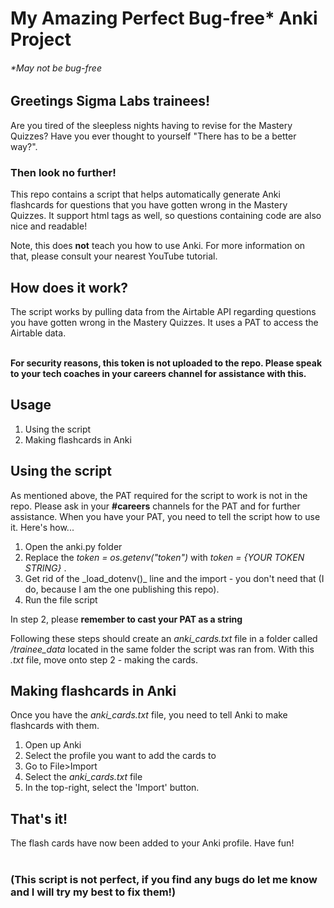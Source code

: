 <h1>My Amazing Perfect Bug-free* Anki Project</h1>
<h6>*May not be bug-free</h6>

<h2>Greetings Sigma Labs trainees!</h2>

Are you tired of the sleepless nights having to revise for the Mastery Quizzes? 
Have you ever thought to yourself "There has to be a better way?".

<h3>Then look no further!</h3>

This repo contains a script that helps automatically generate Anki flashcards for questions that you have gotten wrong in the Mastery Quizzes. It support html tags as well, so questions containing code are also nice and readable!

Note, this does **not** teach you how to use Anki. For more information on that, please consult your nearest YouTube tutorial.

<h2>How does it work?</h2>
The script works by pulling data from the Airtable API regarding questions you have gotten wrong in the Mastery Quizzes. It uses a PAT to access the Airtable data.

<br> **For security reasons, this token is not uploaded to the repo. Please speak to your tech coaches in your careers channel for assistance with this.** </br>

<h2>Usage</h2>
<ol>
  <li>Using the script</li>
  <li>Making flashcards in Anki</li>
</ol> 

<h2>Using the script</h2>

As mentioned above, the PAT required for the script to work is not in the repo. Please ask in your **#careers** channels for the PAT and for further assistance. When you have your PAT, you need to tell the script how to use it. Here's how...

<ol>
  <li>Open the anki.py folder</li>
  <li>Replace the <em>token = os.getenv("token")</em> with <em>token = {YOUR TOKEN STRING}</em> .</li>
  <li>Get rid of the _load_dotenv()_ line and the import - you don't need that (I do, because I am the one publishing this repo).</li>
  <li>Run the file script</li> 
</ol> 

In step 2, please <strong>remember to cast your PAT as a string</strong>

Following these steps should create an _anki_cards.txt_ file in a folder called _/trainee_data_ located in the same folder the script was ran from. With this _.txt_ file, move onto step 2 - making the cards.

<h2>Making flashcards in Anki</h2>

Once you have the <em>anki_cards.txt</em> file, you need to tell Anki to make flashcards with them.
<ol>
  <li>Open up Anki</li>
  <li>Select the profile you want to add the cards to</li>
  <li>Go to File>Import</li>
  <li>Select the <em>anki_cards.txt</em> file</li>
  <li>In the top-right, select the 'Import' button.</li>
</ol>
  
<h2>That's it!</h2>

The flash cards have now been added to your Anki profile. Have fun!
<br></br>
<h3>(This script is not perfect, if you find any bugs do let me know and I will try my best to fix them!)</h3>

